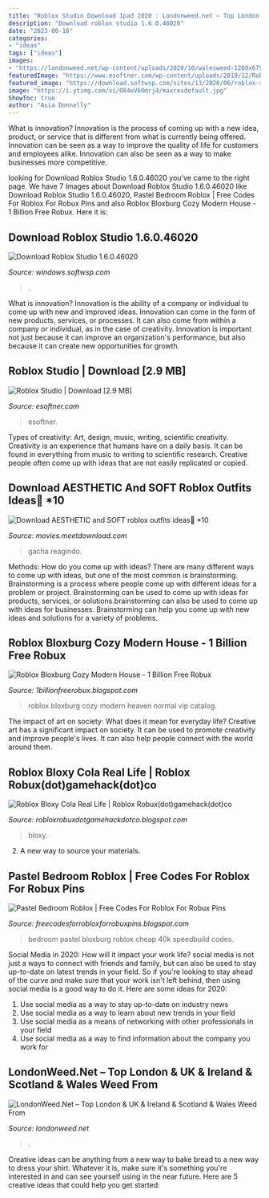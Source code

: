 ```yaml
---
title: "Roblox Studio Download Ipad 2020 : Londonweed.net – Top London &amp; Uk &amp; Ireland &amp; Scotland &amp; Wales Weed From"
description: "Download roblox studio 1.6.0.46020"
date: "2023-06-18"
categories:
- "ideas"
tags: ["ideas"]
images:
- "https://londonweed.net/wp-content/uploads/2020/10/walesweed-1200x675.jpg"
featuredImage: "https://www.esoftner.com/wp-content/uploads/2019/12/Roblox-Studio-Logo.png"
featured_image: "https://download.softwsp.com/sites/13/2020/06/roblox-studio-004.jpg"
image: "https://i.ytimg.com/vi/O84eV6Omrj4/maxresdefault.jpg"
ShowToc: true
author: "Asia Donnelly"
---
```



What is innovation?
Innovation is the process of coming up with a new idea, product, or service that is different from what is currently being offered. Innovation can be seen as a way to improve the quality of life for customers and employees alike. Innovation can also be seen as a way to make businesses more competitive.

	

		
looking for Download Roblox Studio 1.6.0.46020 you've came to the right page. We have 7 Images about Download Roblox Studio 1.6.0.46020 like Download Roblox Studio 1.6.0.46020, Pastel Bedroom Roblox | Free Codes For Roblox For Robux Pins and also Roblox Bloxburg Cozy Modern House - 1 Billion Free Robux. Here it is:
		
    
## Download Roblox Studio 1.6.0.46020

<img loading=lazy src="https://download.softwsp.com/sites/13/2020/06/roblox-studio-004.jpg" onerror="this.onerror=null;this.src='https://tse4.mm.bing.net/th?id=OIP.IQj5xzayH9auXkSGGRBLNgHaEA&amp;pid=15.1';" alt="Download Roblox Studio 1.6.0.46020">

_Source: windows.softwsp.com_

>. 

	

What is innovation?
Innovation is the ability of a company or individual to come up with new and improved ideas. Innovation can come in the form of new products, services, or processes. It can also come from within a company or individual, as in the case of creativity. Innovation is important not just because it can improve an organization's performance, but also because it can create new opportunities for growth.

    
## Roblox Studio | Download [2.9 MB]

<img loading=lazy src="https://www.esoftner.com/wp-content/uploads/2019/12/Roblox-Studio-Logo.png" onerror="this.onerror=null;this.src='https://tse1.mm.bing.net/th?id=OIP.oDy_9IHD6spnwklybPIPvwAAAA&amp;pid=15.1';" alt="Roblox Studio | Download [2.9 MB]">

_Source: esoftner.com_

>esoftner. 

	

Types of creativity: Art, design, music, writing, scientific creativity.
Creativity is an experience that humans have on a daily basis. It can be found in everything from music to writing to scientific research. Creative people often come up with ideas that are not easily replicated or copied.

    
## Download AESTHETIC And SOFT Roblox Outfits Ideas🍑 *10

<img loading=lazy src="https://i.ytimg.com/vi/64VYsSTvOcQ/maxresdefault.jpg" onerror="this.onerror=null;this.src='https://tse2.mm.bing.net/th?id=OIP.U_B0Jz91tAPnqUe2SdmG3AHaEK&amp;pid=15.1';" alt="Download AESTHETIC and SOFT roblox outfits ideas🍑 *10">

_Source: movies.meetdownload.com_

>gacha reagindo. 

	

Methods: How do you come up with ideas?
There are many different ways to come up with ideas, but one of the most common is brainstorming. Brainstorming is a process where people come up with different ideas for a problem or project. Brainstorming can be used to come up with ideas for products, services, or solutions.brainstorming can also be used to come up with ideas for businesses. Brainstorming can help you come up with new ideas and solutions for a variety of problems.

    
## Roblox Bloxburg Cozy Modern House - 1 Billion Free Robux

<img loading=lazy src="https://i.ytimg.com/vi/2Aivam9wXsE/maxresdefault.jpg" onerror="this.onerror=null;this.src='https://tse3.mm.bing.net/th?id=OIP.-6MHB5D5uDNAtvOFHFhXFwHaEK&amp;pid=15.1';" alt="Roblox Bloxburg Cozy Modern House - 1 Billion Free Robux">

_Source: 1billionfreerobux.blogspot.com_

>roblox bloxburg cozy modern heaven normal vip catalog. 

	

The impact of art on society: What does it mean for everyday life?
Creative art has a significant impact on society. It can be used to promote creativity and improve people's lives. It can also help people connect with the world around them.

    
## Roblox Bloxy Cola Real Life | Roblox Robux(dot)gamehack(dot)co

<img loading=lazy src="https://lh3.googleusercontent.com/proxy/aqrWNT0WpCaAyjjt4lrXhcmi8bxQZxJylNwJsFN3EBfj-4CTu4z2zxNPi2Biw4GJUQaE1_xypVXNNkmJNNh4iRMK3gBK4InPC2oE5_2tLvPnHBF-=w1200-h630-p-k-no-nu" onerror="this.onerror=null;this.src='https://tse3.mm.bing.net/th?id=OIP.1qjwgsn-tXcHNNYHiV_e3wHaGO&amp;pid=15.1';" alt="Roblox Bloxy Cola Real Life | Roblox Robux(dot)gamehack(dot)co">

_Source: robloxrobuxdotgamehackdotco.blogspot.com_

>bloxy. 

	

2. A new way to source your materials.

    
## Pastel Bedroom Roblox | Free Codes For Roblox For Robux Pins

<img loading=lazy src="https://i.ytimg.com/vi/O84eV6Omrj4/maxresdefault.jpg" onerror="this.onerror=null;this.src='https://tse1.mm.bing.net/th?id=OIP.9u1ZEh2u5_57l1uh_wQLAgHaEK&amp;pid=15.1';" alt="Pastel Bedroom Roblox | Free Codes For Roblox For Robux Pins">

_Source: freecodesforrobloxforrobuxpins.blogspot.com_

>bedroom pastel bloxburg roblox cheap 40k speedbuild codes. 

	

Social Media in 2020: How will it impact your work life?
social media is not just a ways to connect with friends and family, but can also be used to stay up-to-date on latest trends in your field. So if you're looking to stay ahead of the curve and make sure that your work isn't left behind, then using social media is a good way to do it. Here are some ideas for 2020: 
1. Use social media as a way to stay up-to-date on industry news 
2. Use social media as a way to learn about new trends in your field 
3. Use social media as a means of networking with other professionals in your field 
4. Use social media as a way to find information about the company you work for 

    
## LondonWeed.Net – Top London &amp; UK &amp; Ireland &amp; Scotland &amp; Wales Weed From

<img loading=lazy src="https://londonweed.net/wp-content/uploads/2020/10/walesweed-1200x675.jpg" onerror="this.onerror=null;this.src='https://tse1.mm.bing.net/th?id=OIP.B52d-3SxDjBGDEM_bvB8VwHaEK&amp;pid=15.1';" alt="LondonWeed.Net – Top London &amp; UK &amp; Ireland &amp; Scotland &amp; Wales Weed From">

_Source: londonweed.net_

>. 

	

Creative ideas can be anything from a new way to bake bread to a new way to dress your shirt. Whatever it is, make sure it's something you're interested in and can see yourself using in the near future. Here are 5 creative ideas that could help you get started: 

